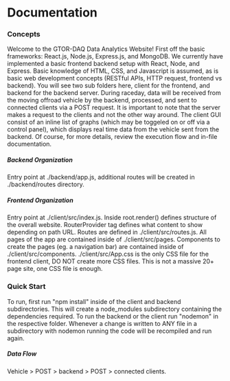 # Documentation

### Concepts
Welcome to the GTOR-DAQ Data Analytics Website! First off the basic frameworks: React.js, Node.js, Express.js, and MongoDB. We currently have implemented a basic frontend backend setup with React, Node, and Express. Basic knowledge of HTML, CSS, and Javascript is assumed, as is basic web development concepts (RESTful APIs, HTTP request, frontend vs backend). You will see two sub folders here, client for the frontend, and backend for the backend server. During raceday, data will be received from the moving offroad vehicle by the backend, processed, and sent to connected clients via a POST request. It is important to note that the server makes a request to the clients and not the other way around. The client GUI consist of an inline list of graphs (which may be toggeled on or off via a control panel), which displays real time data from the vehicle sent from the backend. Of course, for more details, review the execution flow and in-file documentation.

##### Backend Organization
Entry point at ./backend/app.js, additional routes will be created in ./backend/routes directory.

##### Frontend Organization
Entry point at ./client/src/index.js. Inside root.render() defines structure of the overall website. 
RouterProvider tag defines what content to show depending on path URL. Routes are defined in ./client/src/routes.js.
All pages of the app are contained inside of ./client/src/pages. Components to create the pages (eg. a navigation bar) are contained inside of ./client/src/components. ./client/src/App.css is the only CSS file for the frontend client, DO NOT create more CSS files. This is not a massive 20+ page site, one CSS file is enough. 

### Quick Start
To run, first run "npm install" inside of the client and backend subdirectories. This will create a node_modules subdirectory containing the dependencies required. To run the backend or the client run "nodemon" in the respective folder. Whenever a change is written to ANY file in a subdirectory with nodemon running the code will be recompiled and run again.

##### Data Flow
Vehicle > POST > backend > POST > connected clients.